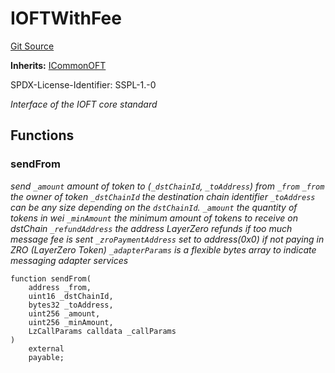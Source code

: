# IOFTWithFee
[Git Source](https://github.com/manifoldfinance/mevETH2/blob/fb1b10e0f4766c0b96be04b99ddfd379368057c1/src/interfaces/IOFTWithFee.sol)

**Inherits:**
[ICommonOFT](/gh-pages/src/src/interfaces/ICommonOFT.sol/interface.ICommonOFT.md)

SPDX-License-Identifier: SSPL-1.-0

*Interface of the IOFT core standard*


## Functions
### sendFrom

*send `_amount` amount of token to (`_dstChainId`, `_toAddress`) from `_from`
`_from` the owner of token
`_dstChainId` the destination chain identifier
`_toAddress` can be any size depending on the `dstChainId`.
`_amount` the quantity of tokens in wei
`_minAmount` the minimum amount of tokens to receive on dstChain
`_refundAddress` the address LayerZero refunds if too much message fee is sent
`_zroPaymentAddress` set to address(0x0) if not paying in ZRO (LayerZero Token)
`_adapterParams` is a flexible bytes array to indicate messaging adapter services*


```solidity
function sendFrom(
    address _from,
    uint16 _dstChainId,
    bytes32 _toAddress,
    uint256 _amount,
    uint256 _minAmount,
    LzCallParams calldata _callParams
)
    external
    payable;
```

